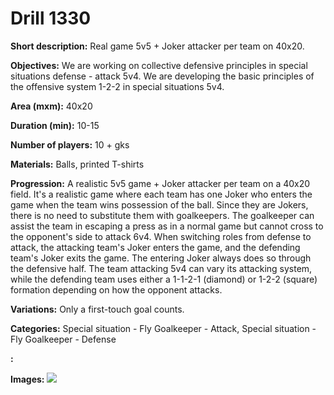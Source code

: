 # Drill 1330

**Short description:**
Real game 5v5 + Joker attacker per team on 40x20.

**Objectives:**
We are working on collective defensive principles in special situations defense - attack 5v4. We are developing the basic principles of the offensive system 1-2-2 in special situations 5v4.

**Area (mxm):**
40x20

**Duration (min):**
10-15

**Number of players:**
10 + gks

**Materials:**
Balls, printed T-shirts

**Progression:**
A realistic 5v5 game + Joker attacker per team on a 40x20 field. It's a realistic game where each team has one Joker who enters the game when the team wins possession of the ball. Since they are Jokers, there is no need to substitute them with goalkeepers. The goalkeeper can assist the team in escaping a press as in a normal game but cannot cross to the opponent's side to attack 6v4. When switching roles from defense to attack, the attacking team's Joker enters the game, and the defending team's Joker exits the game. The entering Joker always does so through the defensive half. The team attacking 5v4 can vary its attacking system, while the defending team uses either a 1-1-2-1 (diamond) or 1-2-2 (square) formation depending on how the opponent attacks.

**Variations:**
Only a first-touch goal counts.

**Categories:**
Special situation - Fly Goalkeeper - Attack, Special situation - Fly Goalkeeper - Defense

**:**


**Images:**
![](https://www.coachingfutsal.com/\images\1e6ac4ff-92e0-4be1-8626-12f2ef1d33c2_141.png)

